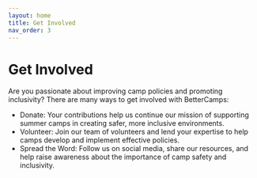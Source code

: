```yaml
---
layout: home
title: Get Involved
nav_order: 3
---
```

# **Get Involved**  

Are you passionate about improving camp policies and promoting inclusivity? There are many ways to get involved with BetterCamps:  

   - Donate: Your contributions help us continue our mission of supporting summer camps in creating safer, more inclusive environments.
   - Volunteer: Join our team of volunteers and lend your expertise to help camps develop and implement effective policies.
   - Spread the Word: Follow us on social media, share our resources, and help raise awareness about the importance of camp safety and inclusivity.

